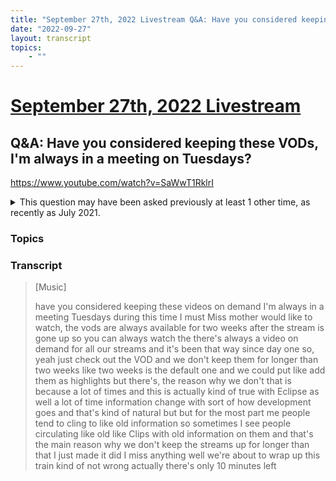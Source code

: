 ```yaml
---
title: "September 27th, 2022 Livestream Q&A: Have you considered keeping these VODs, I'm always in a meeting on Tuesdays?"
date: "2022-09-27"
layout: transcript
topics:
    - ""
---
```

# [September 27th, 2022 Livestream](../2022-09-27.md)
## Q&A: Have you considered keeping these VODs, I'm always in a meeting on Tuesdays?
https://www.youtube.com/watch?v=SaWwT1RklrI
<details>
<summary>This question may have been asked previously at least 1 other time, as recently as July 2021.</summary>

* [July 20th, 2021 Livestream Q&A: Do y'all have a place where you upload the VODs from the streams?](./yt-MD1oidOeVUQ.md) [https://www.youtube.com/watch?v=MD1oidOeVUQ](https://www.youtube.com/watch?v=MD1oidOeVUQ)
</details>


### Topics


### Transcript

> [Music]
>
> have you considered keeping these videos on demand I'm always in a meeting Tuesdays during this time I must Miss mother would like to watch, the vods are always available for two weeks after the stream is gone up so you can always watch the there's always a video on demand for all our streams and it's been that way since day one so, yeah just check out the VOD and we don't keep them for longer than two weeks like two weeks is the default one and we could put like add them as highlights but there's, the reason why we don't that is because a lot of times and this is actually kind of true with Eclipse as well a lot of time information change with sort of how development goes and that's kind of natural but but for the most part me people tend to cling to like old information so sometimes I see people circulating like old like Clips with old information on them and that's the main reason why we don't keep the streams up for longer than that I just made it did I miss anything well we're about to wrap up this train kind of not wrong actually there's only 10 minutes left
